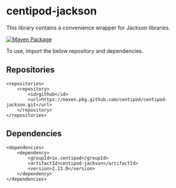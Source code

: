# centipod-jackson

This library contains a convenience wrapper for Jackson libraries.

[![Maven Package](https://github.com/centipod/centipod-jackson/actions/workflows/maven-publish.yml/badge.svg)](https://github.com/centipod/centipod-jackson/actions/workflows/maven-publish.yml)

To use, import the below repository and dependencies.

## Repositories

```
<repositories>
    <repository>
        <id>github</id>
        <url>https://maven.pkg.github.com/centipod/centipod-jackson.git</url>
    </repository>
</repositories>
```

## Dependencies

```
<dependencies>
    <dependency>
        <groupId>io.centipod</groupId>
        <artifactId>centipod-jackson</artifactId>
        <version>2.13.0</version>
    </dependency>
</dependencies>
```
